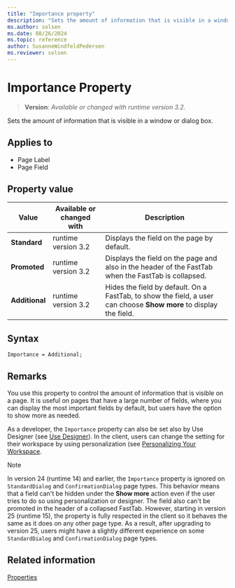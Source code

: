 ```yaml
---
title: "Importance property"
description: "Sets the amount of information that is visible in a window or dialog box."
ms.author: solsen
ms.date: 08/26/2024
ms.topic: reference
author: SusanneWindfeldPedersen
ms.reviewer: solsen
---
```

[//]: # (START>DO_NOT_EDIT)
[//]: # (IMPORTANT:Do not edit any of the content between here and the END>DO_NOT_EDIT.)
[//]: # (Any modifications should be made in the .xml files in the ModernDev repo.)
# Importance Property
> **Version**: _Available or changed with runtime version 3.2._

Sets the amount of information that is visible in a window or dialog box.

## Applies to
-   Page Label
-   Page Field

## Property value

|Value|Available or changed with|Description|
|-----------|-----------|---------------------------------------|
|**Standard**|runtime version 3.2|Displays the field on the page by default.|
|**Promoted**|runtime version 3.2|Displays the field on the page and also in the header of the FastTab when the FastTab is collapsed.|
|**Additional**|runtime version 3.2|Hides the field by default. On a FastTab, to show the field, a user can choose **Show more** to display the field.|

[//]: # (IMPORTANT: END>DO_NOT_EDIT)

## Syntax

```AL
Importance = Additional;
```
  
## Remarks

You use this property to control the amount of information that is visible on a page. It is useful on pages that have a large number of fields, where you can display the most important fields by default, but users have the option to show more as needed.  

As a developer, the `Importance` property can also be set also by Use Designer (see [Use Designer](../devenv-inclient-designer.md)). In the client, users can change the setting for their workspace by using personalization (see [Personalizing Your Workspace](/dynamics365/business-central/ui-personalization-user).

> [!NOTE]
> In version 24 (runtime 14) and earlier, the `Importance` property is ignored on `StandardDialog` and `ConfirmationDialog` page types. This behavior means that a field can't be hidden under the **Show more** action even if the user tries to do so using personalization or designer. The field also can't be promoted in the header of a collapsed FastTab. However, starting in version 25 (runtime 15), the property is fully respected in the client so it behaves the same as it does on any other page type. As a result, after upgrading to version 25, users might have a slightly different experience on some `StandardDialog` and `ConfirmationDialog` page types.

## Related information

[Properties](devenv-properties.md)